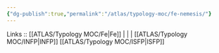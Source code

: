 ```yaml
---
{"dg-publish":true,"permalink":"/atlas/typology-moc/fe-nemesis/"}
---
```


Links :: [[ATLAS/Typology MOC/Fe\|Fe]] |  |  | 
[[ATLAS/Typology MOC/INFP\|INFP]]
[[ATLAS/Typology MOC/ISFP\|ISFP]]
